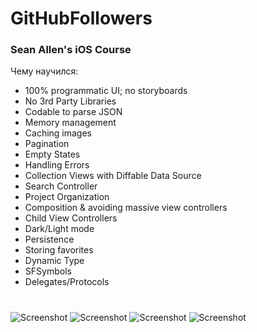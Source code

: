 # GitHubFollowers

### Sean Allen's iOS Course

Чему научился:
- 100% programmatic UI; no storyboards
- No 3rd Party Libraries
- Codable to parse JSON
- Memory management
- Caching images
- Pagination
- Empty States
- Handling Errors
- Collection Views with Diffable Data Source
- Search Controller
- Project Organization
- Composition & avoiding massive view controllers
 - Child View Controllers
- Dark/Light mode
- Persistence
 - Storing favorites
- Dynamic Type
- SFSymbols
- Delegates/Protocols
#
![Screenshot](https://img.hhcdn.ru/photo/697837444.png?t=1660954374&h=G3nl5DOHy-AmebeqH3vmTA)
![Screenshot](https://img.hhcdn.ru/photo/697837456.png?t=1660954374&h=h96XMBrNhiCu7ug3Nuh3xw)
![Screenshot](https://img.hhcdn.ru/photo/697837468.jpeg?t=1660954374&h=1eu3TjCJTV79PNFb5PiS6A)
![Screenshot](https://img.hhcdn.ru/photo/697837476.jpeg?t=1660954374&h=8LgWGFAFCCSFoppbPf1MQw)
